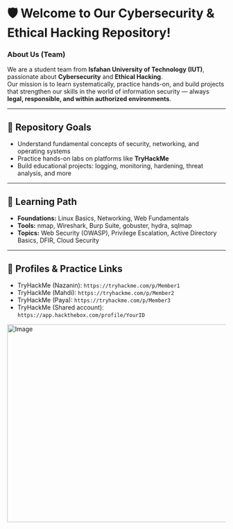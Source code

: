 # 🛡️ Welcome to Our Cybersecurity & Ethical Hacking Repository!

### About Us (Team)
We are a student team from **Isfahan University of Technology (IUT)**, passionate about **Cybersecurity** and **Ethical Hacking**.  
Our mission is to learn systematically, practice hands-on, and build projects that strengthen our skills in the world of information security — always **legal, responsible, and within authorized environments**.

---

## 🎯 Repository Goals
- Understand fundamental concepts of security, networking, and operating systems  
- Practice hands-on labs on platforms like **TryHackMe**  
- Build educational projects: logging, monitoring, hardening, threat analysis, and more
  
---

## 🧭 Learning Path
- **Foundations:** Linux Basics, Networking, Web Fundamentals  
- **Tools:** nmap, Wireshark, Burp Suite, gobuster, hydra, sqlmap
- **Topics:** Web Security (OWASP), Privilege Escalation, Active Directory Basics, DFIR, Cloud Security  

---

## 🔗 Profiles & Practice Links
- TryHackMe (Nazanin): `https://tryhackme.com/p/Member1`  
- TryHackMe (Mahdi): `https://tryhackme.com/p/Member2`  
- TryHackMe (Paya): `https://tryhackme.com/p/Member3`  
- TryHackMe (Shared account): `https://app.hackthebox.com/profile/YourID`  

<img width="888" height="457" alt="Image" src="https://github.com/user-attachments/assets/e3ef2f66-54c1-4a4f-93dc-e2f1afdfcfaf" />
